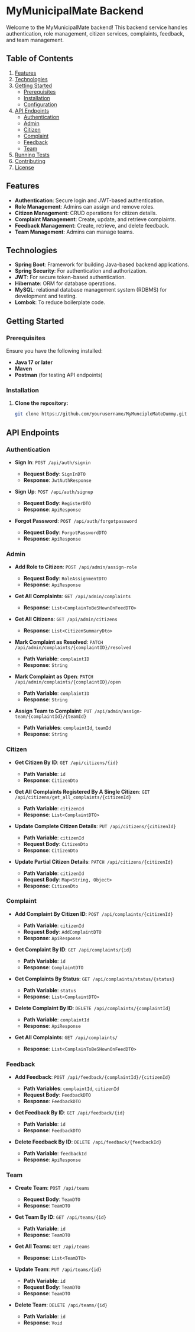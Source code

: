 # MyMunicipalMate Backend

Welcome to the MyMunicipalMate backend! This backend service handles authentication, role management, citizen services, complaints, feedback, and team management.

## Table of Contents

1. [Features](#features)
2. [Technologies](#technologies)
3. [Getting Started](#getting-started)
   - [Prerequisites](#prerequisites)
   - [Installation](#installation)
   - [Configuration](#configuration)
4. [API Endpoints](#api-endpoints)
   - [Authentication](#authentication)
   - [Admin](#admin)
   - [Citizen](#citizen)
   - [Complaint](#complaint)
   - [Feedback](#feedback)
   - [Team](#team)
5. [Running Tests](#running-tests)
6. [Contributing](#contributing)
7. [License](#license)

## Features

- **Authentication**: Secure login and JWT-based authentication.
- **Role Management**: Admins can assign and remove roles.
- **Citizen Management**: CRUD operations for citizen details.
- **Complaint Management**: Create, update, and retrieve complaints.
- **Feedback Management**: Create, retrieve, and delete feedback.
- **Team Management**: Admins can manage teams.

## Technologies

- **Spring Boot**: Framework for building Java-based backend applications.
- **Spring Security**: For authentication and authorization.
- **JWT**: For secure token-based authentication.
- **Hibernate**: ORM for database operations.
- **MySQL**: relational database management system (RDBMS) for development and testing.
- **Lombok**: To reduce boilerplate code.

## Getting Started

### Prerequisites

Ensure you have the following installed:

- **Java 17 or later**
- **Maven**
- **Postman** (for testing API endpoints)

### Installation

1. **Clone the repository:**

   ```bash
   git clone https://github.com/yourusername/MyMuncipleMateDummy.git
## API Endpoints

### Authentication

- **Sign In**: `POST /api/auth/signin`
  
  - **Request Body**: `SignInDTO`
  - **Response**: `JwtAuthResponse`

- **Sign Up**: `POST /api/auth/signup`
  
  - **Request Body**: `RegisterDTO`
  - **Response**: `ApiResponse`

- **Forgot Password**: `POST /api/auth/forgotpassword`
  
  - **Request Body**: `ForgotPasswordDTO`
  - **Response**: `ApiResponse`

### Admin

- **Add Role to Citizen**: `POST /api/admin/assign-role`
  
  - **Request Body**: `RoleAssignmentDTO`
  - **Response**: `ApiResponse`

- **Get All Complaints**: `GET /api/admin/complaints`
  
  - **Response**: `List<ComplainToBeSHownOnFeedDTO>`

- **Get All Citizens**: `GET /api/admin/citizens`
  
  - **Response**: `List<CitizenSummaryDto>`

- **Mark Complaint as Resolved**: `PATCH /api/admin/complaints/{complaintID}/resolved`
  
  - **Path Variable**: `complaintID`
  - **Response**: `String`

- **Mark Complaint as Open**: `PATCH /api/admin/complaints/{complaintID}/open`
  
  - **Path Variable**: `complaintID`
  - **Response**: `String`

- **Assign Team to Complaint**: `PUT /api/admin/assign-team/{complaintId}/{teamId}`
  
  - **Path Variables**: `complaintId`, `teamId`
  - **Response**: `String`

### Citizen

- **Get Citizen By ID**: `GET /api/citizens/{id}`
  
  - **Path Variable**: `id`
  - **Response**: `CitizenDto`

- **Get All Complaints Registered By A Single Citizen**: `GET /api/citizens/get_all_complaints/{citizenId}`
  
  - **Path Variable**: `citizenId`
  - **Response**: `List<ComplaintDTO>`

- **Update Complete Citizen Details**: `PUT /api/citizens/{citizenId}`
  
  - **Path Variable**: `citizenId`
  - **Request Body**: `CitizenDto`
  - **Response**: `CitizenDto`

- **Update Partial Citizen Details**: `PATCH /api/citizens/{citizenId}`
  
  - **Path Variable**: `citizenId`
  - **Request Body**: `Map<String, Object>`
  - **Response**: `CitizenDto`

### Complaint

- **Add Complaint By Citizen ID**: `POST /api/complaints/{citizenId}`
  
  - **Path Variable**: `citizenId`
  - **Request Body**: `AddComplaintDTO`
  - **Response**: `ApiResponse`

- **Get Complaint By ID**: `GET /api/complaints/{id}`
  
  - **Path Variable**: `id`
  - **Response**: `ComplaintDTO`

- **Get Complaints By Status**: `GET /api/complaints/status/{status}`
  
  - **Path Variable**: `status`
  - **Response**: `List<ComplaintDTO>`

- **Delete Complaint By ID**: `DELETE /api/complaints/{complaintId}`
  
  - **Path Variable**: `complaintId`
  - **Response**: `ApiResponse`

- **Get All Complaints**: `GET /api/complaints/`
  
  - **Response**: `List<ComplainToBeSHownOnFeedDTO>`

### Feedback

- **Add Feedback**: `POST /api/feedback/{complaintId}/{citizenId}`
  
  - **Path Variables**: `complaintId`, `citizenId`
  - **Request Body**: `FeedbackDTO`
  - **Response**: `FeedbackDTO`

- **Get Feedback By ID**: `GET /api/feedback/{id}`
  
  - **Path Variable**: `id`
  - **Response**: `FeedbackDTO`

- **Delete Feedback By ID**: `DELETE /api/feedback/{feedbackId}`
  
  - **Path Variable**: `feedbackId`
  - **Response**: `ApiResponse`

### Team

- **Create Team**: `POST /api/teams`
  
  - **Request Body**: `TeamDTO`
  - **Response**: `TeamDTO`

- **Get Team By ID**: `GET /api/teams/{id}`
  
  - **Path Variable**: `id`
  - **Response**: `TeamDTO`

- **Get All Teams**: `GET /api/teams`
  
  - **Response**: `List<TeamDTO>`

- **Update Team**: `PUT /api/teams/{id}`
  
  - **Path Variable**: `id`
  - **Request Body**: `TeamDTO`
  - **Response**: `TeamDTO`

- **Delete Team**: `DELETE /api/teams/{id}`
  
  - **Path Variable**: `id`
  - **Response**: `Void`
